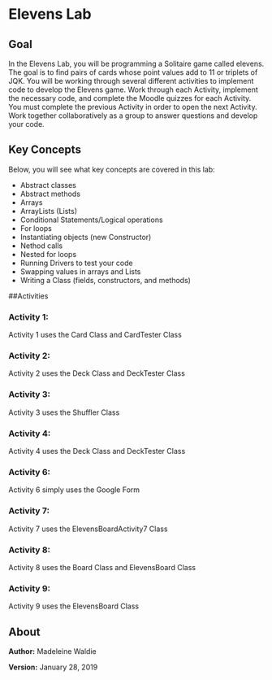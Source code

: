 # Elevens Lab

## Goal
In the Elevens Lab, you will be programming a Solitaire game called elevens.  The goal is to find pairs of cards whose point values add to 11 or triplets of JQK. You will be working through several different activities to implement code to develop the Elevens game.  Work through each Activity, implement the necessary code, and complete the Moodle quizzes for each Activity. You must complete the previous Activity in order to open the next Activity. Work together collaboratively as a group to answer questions and develop your code.

## Key Concepts
Below, you will see what key concepts are covered in this lab:
* Abstract classes
* Abstract methods
* Arrays
* ArrayLists (Lists)
* Conditional Statements/Logical operations
* For loops
* Instantiating objects (new Constructor)
* Nethod calls
* Nested for loops
* Running Drivers to test your code
* Swapping values in arrays and Lists
* Writing a Class (fields, constructors, and methods)

##Activities

### Activity 1: 
Activity 1 uses the Card Class and CardTester Class

### Activity 2:
Activity 2 uses the Deck Class and DeckTester Class

### Activity 3:
Activity 3 uses the Shuffler Class

### Activity 4:
Activity 4 uses the Deck Class and DeckTester Class

### Activity 6:
Activity 6 simply uses the Google Form

### Activity 7:
Activity 7 uses the ElevensBoardActivity7 Class

### Activity 8:
Activity 8 uses the Board Class and ElevensBoard Class

### Activity 9:
Activity 9 uses the ElevensBoard Class

## About

**Author:** Madeleine Waldie

**Version:** January 28, 2019

